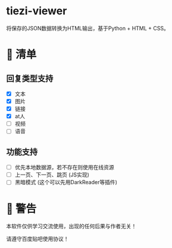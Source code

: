 # tiezi-viewer

将保存的JSON数据转换为HTML输出，基于Python + HTML + CSS。

# 🚀 清单

## 回复类型支持

* [x] 文本
* [x] 图片
* [x] 链接
* [x] at人
* [ ] 视频
* [ ] 语音

## 功能支持

* [ ] 优先本地数据源，若不存在则使用在线资源
* [ ] 上一页、下一页、跳页 (JS实现)
* [ ] 黑暗模式 (这个可以先用DarkReader等插件)

# 🔔 警告

本软件仅供学习交流使用，出现的任何后果与作者无关！

请遵守百度贴吧使用协议！

